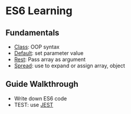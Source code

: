 # ES6 Learning

## Fundamentals

* [Class](/src/class): OOP syntax
* [Default](/src/default_spread_rest): set parameter value
* [Rest](/src/default_spread_rest): Pass array as argument
* [Spread](/src/default_spread_rest): use to expand or assign array, object

## Guide Walkthrough

* Write down ES6 code
* TEST: use [JEST](https://facebook.github.io/jest/)